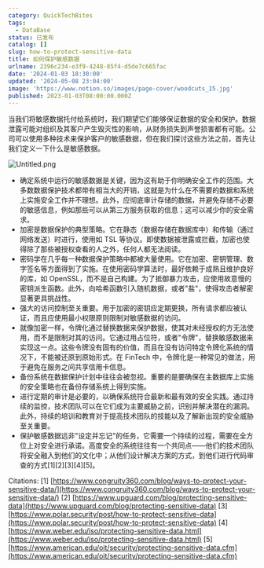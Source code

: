```yaml
---
category: QuickTechBites
tags:
  - DataBase
status: 已发布
catalog: []
slug: how-to-protect-sensitive-data
title: 如何保护敏感数据
urlname: 2396c234-e3f9-4248-85f4-d5de7c665fac
date: '2024-01-03 18:30:00'
updated: '2024-05-08 23:04:00'
image: 'https://www.notion.so/images/page-cover/woodcuts_15.jpg'
published: 2023-01-03T08:00:00.000Z
---
```


当我们将敏感数据托付给系统时，我们期望它们能够保证数据的安全和保护。数据泄露可能对组织及其客户产生毁灭性的影响，从财务损失到声誉损害都有可能。公司可以使用多种技术来保护客户的敏感数据，但在我们探讨这些方法之前，首先让我们定义一下什么是敏感数据。


![Untitled.png](https://prod-files-secure.s3.us-west-2.amazonaws.com/5d24fe63-e567-4804-86f9-9fdc62e13082/aa7e6578-50d6-4f37-a4e4-28071bd0fba3/Untitled.png?X-Amz-Algorithm=AWS4-HMAC-SHA256&X-Amz-Content-Sha256=UNSIGNED-PAYLOAD&X-Amz-Credential=ASIAZI2LB466VBM5MGGI%2F20250320%2Fus-west-2%2Fs3%2Faws4_request&X-Amz-Date=20250320T213332Z&X-Amz-Expires=3600&X-Amz-Security-Token=IQoJb3JpZ2luX2VjED0aCXVzLXdlc3QtMiJHMEUCIFytFTVZkNcZx43lw1h9iy602fphTK79IlDXw%2F8XZ7lWAiEA3SCAdkPxfETcbB64WkCeu70IJaHF5SdABI%2B%2FELJHFygqiAQIlv%2F%2F%2F%2F%2F%2F%2F%2F%2F%2FARAAGgw2Mzc0MjMxODM4MDUiDIOkH2RxCw7lsada2ircA0Ou7FOzDThpzDaWeVqkcbykT2msr3i246C2kpnW5mFkjnmibbSliITufnwTojKamIRrshSpV0JYkUJoxFVtntF4Nr1gf%2FyQ84u11lwFS%2B8H%2F9UksWGhRHHfTmAFPCDV21FtLDr0TOX7ZwjWfIUTVH09SLHvGRaaPuSJNfM9FRJFlV0W21OXLnE6Gw%2BCyjFTG9tH%2BrWmkQObmNYU9Bk5ZaBsY%2BeLeSJpEOutRLU7w1m9JI5P%2BlZ3txQaS5P0tHgFNy%2BQ9ogtWS4kNjkksUES7q%2BwiHJ%2FefQvqWIn3p6RoMq3liu%2BQT3uu%2Frd0FFzEoteOPogYilkA8wWZwzzZftomIR8n6uLPvXC4V3yFYX%2FCgkJEo2xNPWB5RVRyOGUSEuQwczBE0Ykd9jRBNqkYH3s6KmBh7YMH59Dl%2F5mOEndopgAxaDYpSK%2FBiumbWpLOEe8AEJg0Morx3WsEmyxks1KO%2BEG671aAf1JiN4hAWpLt9jxX1VTTpYn4yVXMRtvdqh3H%2F6pbjG7aJu7uWFXXzJ21UPGQA0vaNsTqGNbDtKNx9ZMejbR7lrumwWUbQqr2V2J3Mg8uWEBS7SQR8sSk%2BmdN6GyK8LFsVOt%2B8SLvBeL6kIFLVyNvpBsbw7d%2FnriMM%2BE8r4GOqUB8C%2Fbce15HXOHy1ULpxFH7RQ5j28Zd%2Be5ts7UencNlN%2BlJSRqs5AfBZ5wKXOH6CrdxjZIrWP5HKL5DSgM1Da0Ffr67r%2BrabtR1e%2F8vHKtvT3GImKgmtlWsvb2k1HKeIKkVwrSDjAAzacFTynvZgLBAGxjPitDDFc%2Bsm5rBuQA2ys7nwbfhg1MUj5QeDXlqm9vs48QqwmV09A6bhg15m5y4OCUkAw6&X-Amz-Signature=f04af8c393a17f9f0793274238cc4f7f7b8e6a9f0083ee504abf944b9fd237e8&X-Amz-SignedHeaders=host&x-id=GetObject)

- 确定系统中运行的敏感数据是关键，因为这有助于你明确安全工作的范围。大多数数据保护技术都带有相当大的开销，这就是为什么在不需要的数据和系统上实施安全工作并不理想。此外，应彻底审计存储的数据，并避免存储不必要的敏感信息，例如那些可以从第三方服务获取的信息；这可以减少你的安全需求。
- 加密是数据保护的典型策略。它在静态（数据存储在数据库中）和传输（通过网络发送）时进行，使用如 TSL 等协议。即使数据被泄露或拦截，加密也使得除了那些被授权查看的人之外，任何人都无法阅读。
- 密码学在几乎每一种数据保护策略中都被大量使用。它在加密、密钥管理、数字签名等方面得到了实施。在使用密码学算法时，最好依赖于成熟且维护良好的库，如 OpenSSL，而不是自己构建。为了抵御暴力攻击，应使用故意慢的密钥派生函数。此外，向哈希函数引入随机数据，或者"盐"，使得攻击者解密显著更具挑战性。
- 强大的访问控制至关重要。用于加密的密钥应定期更换，所有请求都应被认证，而且应使用最小权限原则限制对敏感数据的访问。
- 就像加密一样，令牌化通过替换数据来保护数据，使其对未经授权的方无法使用，而不是限制对其的访问。它通过用占位符，或者"令牌"，替换敏感数据来实现这一点。这些令牌没有固有的价值，而且在没有访问特定令牌化系统的情况下，不能被还原到原始形式。在 FinTech 中，令牌化是一种常见的做法，用于避免在服务之间共享信用卡信息。
- 备份系统在数据保护计划中往往会被忽视。重要的是要确保在主数据库上实施的安全策略也在备份存储系统上得到实施。
- 进行定期的审计是必要的，以确保系统符合最新和最有效的安全实践。通过持续的监控，技术团队可以在它们成为主要威胁之前，识别并解决潜在的漏洞。此外，持续的培训和教育对于提高技术团队的技能以及了解新出现的安全威胁至关重要。
- 保护敏感数据远非"设定并忘记"的任务，它需要一个持续的过程，需要在全方位上对安全进行承诺。高度安全的系统往往有一个共同点——他们的技术团队将安全融入到他们的文化中；从他们设计解决方案的方式，到他们进行代码审查的方式[1][2][3][4][5]。

Citations:
[1] [https://www.congruity360.com/blog/ways-to-protect-your-sensitive-data/](https://www.congruity360.com/blog/ways-to-protect-your-sensitive-data/)
[2] [https://www.upguard.com/blog/protecting-sensitive-data](https://www.upguard.com/blog/protecting-sensitive-data)
[3] [https://www.polar.security/post/how-to-protect-sensitive-data](https://www.polar.security/post/how-to-protect-sensitive-data)
[4] [https://www.weber.edu/iso/protecting-sensitive-data.html](https://www.weber.edu/iso/protecting-sensitive-data.html)
[5] [https://www.american.edu/oit/security/protecting-sensitive-data.cfm](https://www.american.edu/oit/security/protecting-sensitive-data.cfm)

